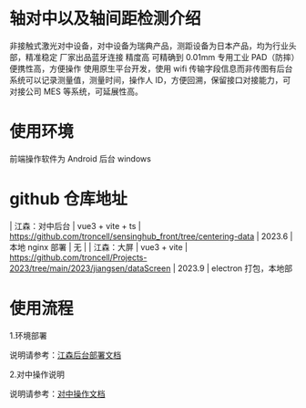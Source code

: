 # 轴对中以及轴间距检测介绍

非接触式激光对中设备，对中设备为瑞典产品，测距设备为日本产品，均为行业头部，精准稳定 厂家出品蓝牙连接 精度高 可精确到 0.01mm 专用工业 PAD（防摔）便携性高，方便操作 使用原生平台开发，使用 wifi 传输字段信息而非传图有后台系统可以记录测量值，测量时间，操作人 ID，方便回溯，保留接口对接能力，可对接公司 MES 等系统，可延展性高。

# 使用环境

前端操作软件为 Android 后台 windows

# github 仓库地址

| 江森：对中后台 | vue3 + vite + ts | https://github.com/troncell/sensinghub_front/tree/centering-data | 2023.6 | 本地 nginx 部署 | 无 |
| 江森：大屏 | vue3 + vite | https://github.com/troncell/Projects-2023/tree/main/2023/jiangsen/dataScreen | 2023.9 | electron 打包，本地部

# 使用流程

1.环境部署

说明请参考：[江森后台部署文档](https://github.com/troncell/SensingDocs/blob/main/Docs/Centering/%E6%B1%9F%E6%A3%AE%E5%90%8E%E5%8F%B0%E9%83%A8%E7%BD%B2%E6%96%87%E6%A1%A3.md)

2.对中操作说明

说明请参考：[对中操作文档](https://github.com/troncell/SensingDocs/blob/main/Docs/Centering/%E5%AF%B9%E4%B8%AD%E6%93%8D%E4%BD%9C%E6%96%87%E6%A1%A3.md)
